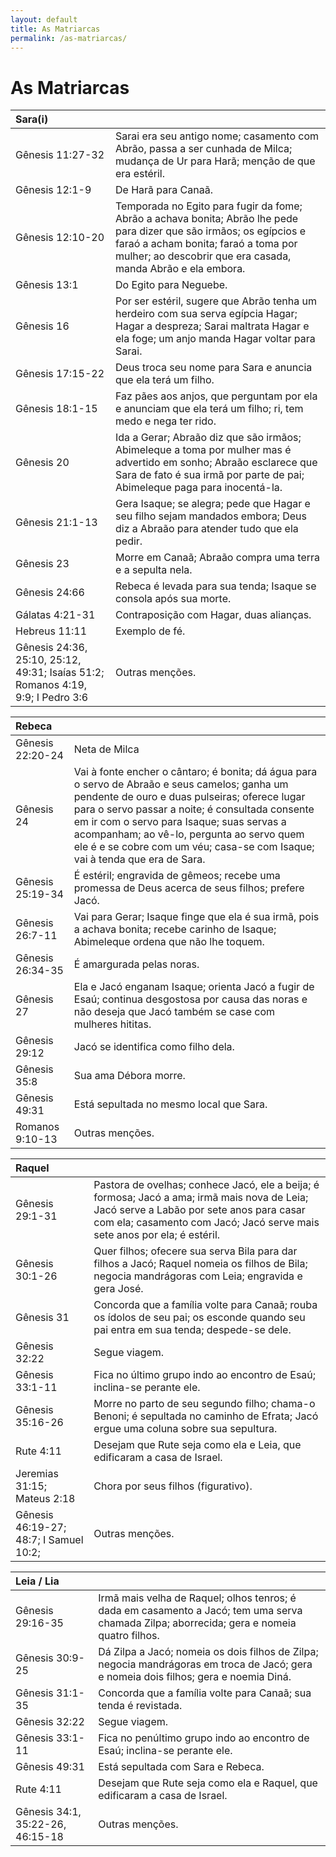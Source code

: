 ```yaml
---
layout: default
title: As Matriarcas
permalink: /as-matriarcas/
---
```


# As Matriarcas 

| **Sara(i)**  |     |
|:---|:---|
| Gênesis 11:27-32 | Sarai era seu antigo nome; casamento com Abrão, passa a ser cunhada de Milca; mudança de Ur para Harã; menção de que era estéril. |
| Gênesis 12:1-9 | De Harã para Canaã. |
| Gênesis 12:10-20 | Temporada no Egito para fugir da fome; Abrão a achava bonita; Abrão lhe pede para dizer que são irmãos; os egípcios e faraó a acham bonita; faraó a toma por mulher; ao descobrir que era casada, manda Abrão e ela embora.  |
| Gênesis 13:1 | Do Egito para Neguebe.  |
| Gênesis 16 | Por ser estéril, sugere que Abrão tenha um herdeiro com sua serva egípcia Hagar; Hagar a despreza; Sarai maltrata Hagar e ela foge; um anjo manda Hagar voltar para Sarai. |
| Gênesis 17:15-22 | Deus troca seu nome para Sara e anuncia que ela terá um filho. |
| Gênesis 18:1-15 | Faz pães aos anjos, que perguntam por ela e anunciam que ela terá um filho; ri, tem medo e nega ter rido. |
| Gênesis 20 | Ida a Gerar; Abraão diz que são irmãos; Abimeleque a toma por mulher mas é advertido em sonho; Abraão esclarece que Sara de fato é sua irmã por parte de pai; Abimeleque paga para inocentá-la. |
| Gênesis 21:1-13 | Gera Isaque; se alegra; pede que Hagar e seu filho sejam mandados embora; Deus diz a Abraão para atender tudo que ela pedir. |
| Gênesis 23 | Morre em Canaã; Abraão compra uma terra e a sepulta nela. |
| Gênesis 24:66 | Rebeca é levada para sua tenda; Isaque se consola após sua morte. |
| Gálatas 4:21-31 | Contraposição com Hagar, duas alianças. |
| Hebreus 11:11 | Exemplo de fé. |
| Gênesis 24:36, 25:10, 25:12, 49:31; Isaías 51:2; Romanos 4:19, 9:9; I Pedro 3:6 | Outras menções. |



| **Rebeca**   |    |
|:---|:---|
| Gênesis 22:20-24 | Neta de Milca |
| Gênesis 24 | Vai à fonte encher o cântaro; é bonita; dá água para o servo de Abraão e seus camelos; ganha um pendente de ouro e duas pulseiras; oferece lugar para o servo passar a noite; é consultada consente em ir com o servo para Isaque; suas servas a acompanham; ao vê-lo, pergunta ao servo quem ele é e se cobre com um véu; casa-se com Isaque; vai à tenda que era de Sara.   |
| Gênesis 25:19-34 | É estéril; engravida de gêmeos; recebe uma promessa de Deus acerca de seus filhos; prefere Jacó. |
| Gênesis 26:7-11   | Vai para Gerar; Isaque finge que ela é sua irmã, pois a achava bonita; recebe carinho de Isaque; Abimeleque ordena que não lhe toquem.   |
| Gênesis 26:34-35   | É amargurada pelas noras. |
| Gênesis 27 | Ela e Jacó enganam Isaque; orienta Jacó a fugir de Esaú; continua desgostosa por causa das noras e não deseja que Jacó também se case com mulheres hititas. |
| Gênesis 29:12 | Jacó se identifica como filho dela. |
| Gênesis 35:8  | Sua ama Débora morre. |
| Gênesis 49:31 | Está sepultada no mesmo local que Sara. |
| Romanos 9:10-13 |  Outras menções. |



| **Raquel**   |    |
|:---|:---|
| Gênesis 29:1-31 | Pastora de ovelhas; conhece Jacó, ele a beija; é formosa; Jacó a ama; irmã mais nova de Leia; Jacó serve a Labão por sete anos para casar com ela; casamento com Jacó; Jacó serve mais sete anos por ela; é estéril.  |
|Gênesis 30:1-26 | Quer filhos; ofecere sua serva Bila para dar filhos a Jacó; Raquel nomeia os filhos de Bila; negocia mandrágoras com Leia; engravida e gera José. |
| Gênesis 31 | Concorda que a família volte para Canaã; rouba os ídolos de seu pai; os esconde quando seu pai entra em sua tenda; despede-se dele. |
| Gênesis 32:22 | Segue viagem. |
| Gênesis 33:1-11  | Fica no último grupo indo ao encontro de Esaú; inclina-se perante ele. |
| Gênesis 35:16-26 | Morre no parto de seu segundo filho; chama-o Benoni; é sepultada no caminho de Efrata; Jacó ergue uma coluna sobre sua sepultura. |
| Rute 4:11 | Desejam que Rute seja como ela e Leia, que edificaram a casa de Israel. |
| Jeremias 31:15; Mateus 2:18 | Chora por seus filhos (figurativo). |
| Gênesis 46:19-27; 48:7; I Samuel 10:2;  |  Outras menções. |



| **Leia / Lia**   |    |
|:---|:---|
| Gênesis 29:16-35  | Irmã mais velha de Raquel; olhos tenros; é dada em casamento a Jacó; tem uma serva chamada Zilpa; aborrecida; gera e nomeia quatro filhos. |
| Gênesis 30:9-25   | Dá Zilpa a Jacó; nomeia os dois filhos de Zilpa; negocia mandrágoras em troca de Jacó; gera e nomeia dois filhos; gera e noemia Diná.  |
| Gênesis 31:1-35   | Concorda que a família volte para Canaã; sua tenda é revistada. |
| Gênesis 32:22 | Segue viagem. |
| Gênesis 33:1-11  | Fica no penúltimo grupo indo ao encontro de Esaú; inclina-se perante ele. |
| Gênesis 49:31   |  Está sepultada com Sara e Rebeca.  |
| Rute 4:11 | Desejam que Rute seja como ela e Raquel, que edificaram a casa de Israel. |
| Gênesis 34:1, 35:22-26, 46:15-18   |  Outras menções. |
